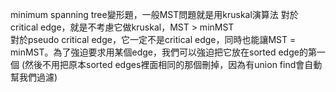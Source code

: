 minimum spanning tree變形題，一般MST問題就是用kruskal演算法
對於critical edge，就是不考慮它做kruskal，MST > minMST  
對於pseudo critical edge，它一定不是critical edge，同時也能讓MST = minMST。為了強迫要求用某個edge，我們可以強迫把它放在sorted edge的第一個 (然後不用把原本sorted edges裡面相同的那個刪掉，因為有union find會自動幫我們過濾)  